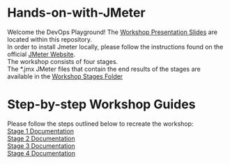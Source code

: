 # Hands-on-with-JMeter
Welcome the DevOps Playground! The [Workshop Presentation Slides](https://github.com/DevOpsPlayground/Hands-on-with-JMeter/blob/master/Presentation%2Slides/190625%20DevOps%20Playground%20Jmeter%20Boris%20Levanov.pptx) are located within this repository.\
In order to install Jmeter locally, please follow the instructions found on the official [JMeter Website](https://jmeter.apache.org/usermanual/get-started.html).\
The workshop consists of four stages.\
The *.jmx JMeter files that contain the end results of the stages are available in the [Workshop Stages Folder](https://github.com/DevOpsPlayground/Hands-on-with-JMeter/tree/master/Workshop%20Stages)

# Step-by-step Workshop Guides
Please follow the steps outlined below to recreate the workshop:\
[Stage 1 Documentation](stage1.md)\
[Stage 2 Documentation](stage2.md)\
[Stage 3 Documentation](stage3.md)\
[Stage 4 Documentation](stage4.md)
